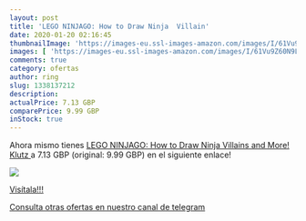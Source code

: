 ```yaml
---
layout: post
title: 'LEGO NINJAGO: How to Draw Ninja  Villain'
date: 2020-01-20 02:16:45
thumbnailImage: 'https://images-eu.ssl-images-amazon.com/images/I/61Vu9Z60N9L._SL200_.jpg'
images: [ 'https://images-eu.ssl-images-amazon.com/images/I/61Vu9Z60N9L._SL200_.jpg' ]
comments: true
category: ofertas
author: ring
slug: 1338137212
description:
actualPrice: 7.13 GBP
comparePrice: 9.99 GBP
inStock: true
---
```


Ahora mismo tienes [LEGO NINJAGO: How to Draw Ninja  Villains and More!  Klutz ](https://www.amazon.com/dp/1338137212/?tag=redken08-20) a 7.13 GBP (original: 9.99 GBP) en el siguiente enlace!

[![](https://images-eu.ssl-images-amazon.com/images/I/61Vu9Z60N9L._SL200_.jpg)](https://www.amazon.com/dp/1338137212/?tag=redken08-20)

[Visítala!!!](https://www.amazon.com/dp/1338137212/?tag=redken08-20)

[Consulta otras ofertas en nuestro canal de telegram](https://t.me/s/ofertas25)
